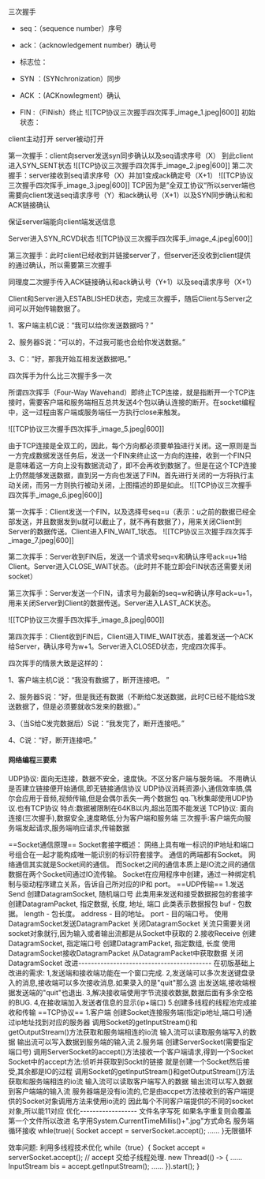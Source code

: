 三次握手

-   seq：（sequence number）序号
-   ack：（acknowledgement number）确认号
-   标志位：

-   SYN ：(SYNchronization）同步
-   ACK ：(ACKnowlegment）确认
-   FIN :（FINish）终止
![[TCP协议三次握手四次挥手_image_1.jpeg|600]]
初始状态：

client主动打开 server被动打开

第一次握手：client向server发送syn同步确认以及seq请求序号（X） 到此client进入SYN_SENT状态
![[TCP协议三次握手四次挥手_image_2.jpeg|600]]
第二次握手：server接收到seq请求序号（X）并加1变成ack确定号（X+1）
![[TCP协议三次握手四次挥手_image_3.jpeg|600]]
TCP因为是”全双工协议“所以server端也需要向client发送seq请求序号（Y）和ack确认号（X+1）以及SYN同步确认和和ACK链接确认

保证server端能向client端发送信息

Server进入SYN_RCVD状态
![[TCP协议三次握手四次挥手_image_4.jpeg|600]]

第三次握手：此时client已经收到并链接server了，但server还没收到client提供的通过确认，所以需要第三次握手

同理度二次握手传入ACK链接确认和ack确认号（Y+1）以及seq请求序号（X+1）

  

Client和Server进入ESTABLISHED状态，完成三次握手，随后Client与Server之间可以开始传输数据了。

1、客户端主机C说：“我可以给你发送数据吗？”

2、服务器S说：“可以的，不过我可能也会给你发送数据。”

3、C：“好，那我开始互相发送数据吧。”

  

四次挥手为什么比三次握手多一次

所谓四次挥手（Four-Way Wavehand）即终止TCP连接，就是指断开一个TCP连接时，需要客户端和服务端相互总共发送4个包以确认连接的断开。在socket编程中，这一过程由客户端或服务端任一方执行close来触发。

  ![[TCP协议三次握手四次挥手_image_5.jpeg|600]]

由于TCP连接是全双工的，因此，每个方向都必须要单独进行关闭。这一原则是当一方完成数据发送任务后，发送一个FIN来终止这一方向的连接，收到一个FIN只是意味着这一方向上没有数据流动了，即不会再收到数据了。但是在这个TCP连接上仍然能够发送数据，直到另一方向也发送了FIN。首先进行关闭的一方将执行主动关闭，而另一方则执行被动关闭，上图描述的即是如此。
![[TCP协议三次握手四次挥手_image_6.jpeg|600]]
  

第一次挥手：Client发送一个FIN，以及选择号seq=u（表示：u之前的数据已经全部发送，并且数据发到u就可以截止了，就不再有数据了），用来关闭Client到Server的数据传送。Client进入FIN_WAIT_1状态。
![[TCP协议三次握手四次挥手_image_7.jpeg|600]]


  

第二次挥手：Server收到FIN后，发送一个请求号seq=v和确认序号ack=u+1给Client。Server进入CLOSE_WAIT状态。（此时并不能立即会FIN状态还需要关闭socket）

第三次挥手：Server发送一个FIN，请求号为最新的seq=w和确认序号ack=u+1，用来关闭Server到Client的数据传送。Server进入LAST_ACK状态。

![[TCP协议三次握手四次挥手_image_8.jpeg|600]]
  

第四次挥手：Client收到FIN后，Client进入TIME_WAIT状态，接着发送一个ACK给Server，确认序号为w+1。Server进入CLOSED状态，完成四次挥手。

  

  

  

四次挥手的情景大致是这样的：

1、客户端主机C说：“我没有数据了，断开连接吧。 ”

2、服务器S说：“好，但是我还有数据（不断给C发送数据，此时C已经不能给S发送数据了，但是必须要就收S发来的数据）。”

3、（当S给C发完数据后）S说：“我发完了，断开连接吧。”

4、C说：“好，断开连接吧。”


#### 网络编程三要素
UDP协议:
面向无连接，数据不安全，速度快。不区分客户端与服务端。
不用确认是否建立链接便开始通信,即无链接通信协议
UDP协议消耗资源小,通信效率搞,偶尔会应用于音频,视频传输,但是会偶尔丢失一两个数据包
qq.飞秋集邮使用UDP协议.也有TCP协议
特点:数据被限制在64KB以内,超出范围不能发送
TCP协议:
面向连接(三次握手),数据安全,速度略低,分为客户端和服务端
三次握手:客户端先向服务端发起请求,服务端响应请求,传输数据

==Socket通信原理==
Socket套接字概述：
网络上具有唯一标识的IP地址和端口号组合在一起才能构成唯一能识别的标识符套接字。
通信的两端都有Socket。
网络通信其实就是Socket间的通信。
而Socket之间的通信本质上是IO流之间的通信
数据在两个Socket间通过IO流传输。
Socket在应用程序中创建，通过一种绑定机制与驱动程序建立关系，告诉自己所对应的IP和
port。
==UDP传输==
1.发送Send
创建DatagramSocket, 随机端口号
此类用来发送和接受数据报包的套接字
创建DatagramPacket, 指定数据, 长度, 地址, 端口
此类表示数据报包
buf - 包数据。
length - 包长度。
address - 目的地址。
port - 目的端口号。
使用DatagramSocket发送DatagramPacket
关闭DatagramSocket
关流只需要关闭socket对象就行,因为输入或者输出流都是从Socket中获取的
2.接收Receive
创建DatagramSocket, 指定端口号
创建DatagramPacket, 指定数组, 长度
使用DatagramSocket接收DatagramPacket
从DatagramPacket中获取数据
关闭DatagramSocket
改进------------------------------------------
在初版基础上改进的需求:
1,发送端和接收端功能在一个窗口完成.
2,发送端可以多次发送键盘录入的消息,接收端可以多次接收消息.如果录入的是"quit"那么退
出发送端,接收端根据发送端的"quit"也退出.
3,解决接收端使用字节流接收数据,数据后面有多余空格的BUG.
4,在接收端加入发送者信息的显示(ip+端口)
5.创建多线程的线程池完成接收和传输
==TCP协议==
1.客户端
创建Socket连接服务端(指定ip地址,端口号)通过ip地址找到对应的服务器
调用Socket的getInputStream()和getOutputStream()方法获取和服务端相连的io流
输入流可以读取服务端写入的数据
输出流可以写入数据到服务端的输入流
2.服务端
创建ServerSocket(需要指定端口号)
调用ServerSocket的accept()方法接收一个客户端请求,得到一个Socket
Socket中的accept方法:侦听并获取到Sockt的链接
就是创建一个Socket然后接受,其余都是IO的过程
调用Socket的getInputStream()和getOutputStream()方法获取和服务端相连的io流
输入流可以读取客户端写入的数据
输出流可以写入数据到客户端端的输入流
服务器端是没有io流的,它是由accpet方法接收到的客户端提供的Socket对象调用方法来使用io流的
因此每个不同客户端提供的不同的socket对象,所以能11对应
优化------------------
文件名字写死
如果名字重复则会覆盖第一个文件所以改进
名字用System.CurrentTimeMillis()+".jpg"方式命名
服务端循环接收
whle(true){
Socket accept = serverSocket.accept();
......
}无限循环

效率问题:
利用多线程技术优化
while（true）{
Socket accept = serverSocket.accept();
// accept 交给子线程处理.
new Thread(() ‐> {
......
InputStream bis = accept.getInputStream();
......
}).start();
}